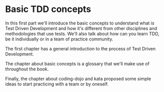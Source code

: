# Basic TDD concepts #

In this first part we'll introduce the basic concepts to understand what is Test Driven Development and how it's different from other disciplines and methodologies that use tests. We'll also talk about how can you learn TDD, be it individually or in a team of practice community.

The first chapter has a general introduction to the process of Test Driven Development.

The chapter about basic concepts is a glossary that we'll make use of throughout the book.

Finally, the chapter about coding-dojo and kata proposed some simple ideas to start practicing with a team or by oneself.
